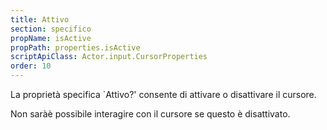 ```yaml
---
title: Attivo
section: specifico
propName: isActive
propPath: properties.isActive
scriptApiClass: Actor.input.CursorProperties
order: 10
---
```

La proprietà specifica `Attivo?' consente di attivare o disattivare il cursore.

Non saràè possibile interagire con il cursore se questo è disattivato.
